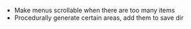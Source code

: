  - Make menus scrollable when there are too many items
 - Procedurally generate certain areas, add them to save dir
